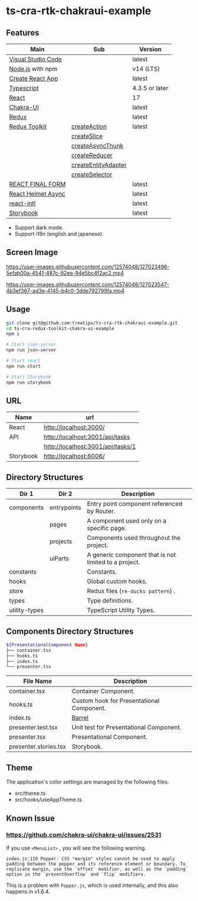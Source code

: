 # ts-cra-rtk-chakraui-example

## Features

| Main                                                                     | Sub                                                                         | Version        |
| ------------------------------------------------------------------------ | --------------------------------------------------------------------------- | -------------- |
| [Visual Studio Code](https://code.visualstudio.com/)                     |                                                                             | latest         |
| [Node.js](https://nodejs.org/en/about/releases/) with npm                |                                                                             | v14 (LTS)      |
| [Create React App](https://reactjs.org/docs/create-a-new-react-app.html) |                                                                             | latest         |
| [Typescript](https://www.typescriptlang.org/)                            |                                                                             | 4.3.5 or later |
| [React](https://www.typescriptlang.org/)                                 |                                                                             | 17             |
| [Chakra-UI](https://chakra-ui.com/)                                      |                                                                             | latest         |
| [Redux](https://redux.js.org/)                                           |                                                                             | latest         |
| [Redux Toolkit](https://redux-toolkit.js.org/)                           | [createAction](https://redux-toolkit.js.org/api/createAction)               | latest         |
|                                                                          | [createSlice](https://redux-toolkit.js.org/api/createSlice)                 |                |
|                                                                          | [createAsyncThunk](https://redux-toolkit.js.org/api/createAsyncThunk)       |                |
|                                                                          | [createReducer](https://redux-toolkit.js.org/api/createReducer)             |                |
|                                                                          | [createEntityAdapter](https://redux-toolkit.js.org/api/createEntityAdapter) |                |
|                                                                          | [createSelector](https://redux-toolkit.js.org/api/createSelector)           |                |
| [REACT FINAL FORM](https://final-form.org/react)                         |                                                                             | latest         |
| [React Helmet Async](https://github.com/staylor/react-helmet-async)      |                                                                             | latest         |
| [react-intl](https://formatjs.io/docs/react-intl/)                       |                                                                             | latest         |
| [Storybook](https://storybook.js.org/)                                   |                                                                             | latest         |

- Support dark mode.
- Support i18n (english and japanese).

## Screen Image

https://user-images.githubusercontent.com/12574048/127023496-5efab00a-4541-487c-92ee-94e5bc4f2ac2.mp4

https://user-images.githubusercontent.com/12574048/127023547-4b3ef367-ad3e-4145-b4c0-3dde792799fa.mp4

## Usage

```sh
git clone git@github.com:treetips/ts-cra-rtk-chakraui-example.git
cd ts-cra-redux-toolkit-chakra-ui-example
npm i
```

```sh
# Start json-server
npm run json-server

# Start react
npm run start

# Start Storybook
npm run storybook
```

## URL

| Name      | url                                 |
| --------- | ----------------------------------- |
| React     | <http://localhost:3000/>            |
| API       | <http://localhost:3001/api/tasks>   |
|           | <http://localhost:3001/api/tasks/1> |
| Storybook | <http://localhost:6006/>            |

## Directory Structures

| Dir 1         | Dir 2       | Description                                           |
| ------------- | ----------- | ----------------------------------------------------- |
| components    | entrypoints | Entry point component referenced by Router.           |
|               | pages       | A component used only on a specific page.             |
|               | projects    | Components used throughout the project.               |
|               | uiParts     | A generic component that is not limited to a project. |
| constants     |             | Constants.                                            |
| hooks         |             | Global custom hooks.                                  |
| store         |             | Redux files (`re-ducks pattern`) .                    |
| types         |             | Type definitions.                                     |
| utility-types |             | TypeScript Utility Types.                             |

## Components Directory Structures

```sh
${PresentationalComponent Name}
├── container.tsx
├── hooks.ts
├── index.ts
└── presenter.tsx
```

| File Name             | Description                                                   |
| --------------------- | ------------------------------------------------------------- |
| container.tsx         | Container Component.                                          |
| hooks.ts              | Custom hook for Presentational Component.                     |
| index.ts              | [Barrel](https://basarat.gitbook.io/typescript/main-1/barrel) |
| presenter.test.tsx    | Unit test for Presentational Component.                       |
| presenter.tsx         | Presentational Component.                                     |
| presenter.stories.tsx | Storybook.                                                    |

## Theme

The application's color settings are managed by the following files.

- src/theme.ts
- src/hooks/useAppTheme.ts

## Known Issue

### https://github.com/chakra-ui/chakra-ui/issues/2531

If you use `<MenuList>` , you will see the following warning.

```
index.js:110 Popper: CSS "margin" styles cannot be used to apply padding between the popper and its reference element or boundary. To replicate margin, use the `offset` modifier, as well as the `padding` option in the `preventOverflow` and `flip` modifiers.
```

This is a problem with `Popper.js`, which is used internally, and this also happens in v1.6.4.
